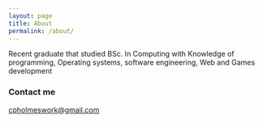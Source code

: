 ```yaml
---
layout: page
title: About
permalink: /about/
---
```


Recent graduate that studied BSc. In Computing with Knowledge of programming, Operating systems, software engineering, Web and Games development

### Contact me

[cpholmeswork@gmail.com](mailto:cpholmeswork@gmail.com)
